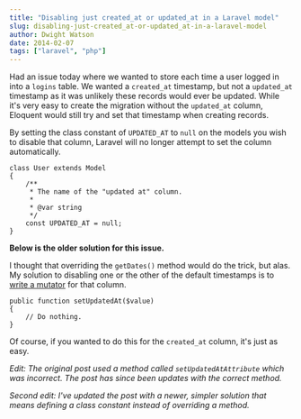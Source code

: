 ```yaml
---
title: "Disabling just created_at or updated_at in a Laravel model"
slug: disabling-just-created_at-or-updated_at-in-a-laravel-model
author: Dwight Watson
date: 2014-02-07
tags: ["laravel", "php"]
---
```


Had an issue today where we wanted to store each time a user logged in into a `logins` table. We wanted a `created_at` timestamp, but not a `updated_at` timestamp as it was unlikely these records would ever be updated. While it's very easy to create the migration without the `updated_at` column, Eloquent would still try and set that timestamp when creating records.

By setting the class constant of `UPDATED_AT` to `null` on the models you wish to disable that column, Laravel will no longer attempt to set the column automatically.

    class User extends Model
    {
        /**
         * The name of the "updated at" column.
         *
         * @var string
         */
        const UPDATED_AT = null;
    }

**Below is the older solution for this issue.**

I thought that overriding the `getDates()` method would do the trick, but alas. My solution to disabling one or the other of the default timestamps is to [write a mutator](http://laravel.com/docs/eloquent#accessors-and-mutators) for that column.

    public function setUpdatedAt($value)
    {
        // Do nothing.
    }

Of course, if you wanted to do this for the `created_at` column, it's just as easy.

_Edit: The original post used a method called `setUpdatedAtAttribute` which was incorrect. The post has since been updates with the correct method._

_Second edit: I've updated the post with a newer, simpler solution that means defining a class constant instead of overriding a method._
